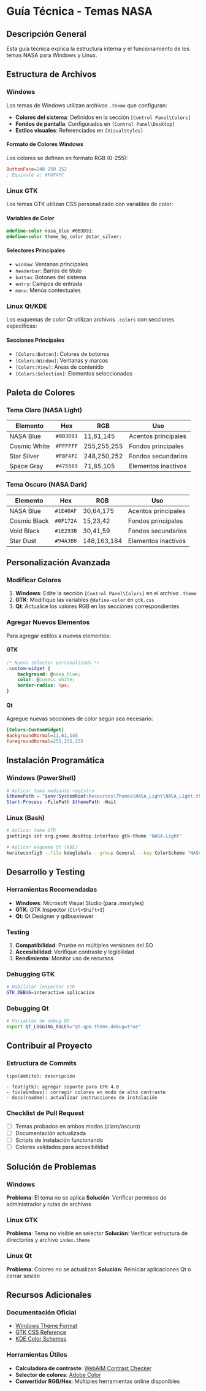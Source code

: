 # Guía Técnica - Temas NASA

## Descripción General
Esta guía técnica explica la estructura interna y el funcionamiento de los temas NASA para Windows y Linux.

## Estructura de Archivos

### Windows
Los temas de Windows utilizan archivos `.theme` que configuran:
- **Colores del sistema**: Definidos en la sección `[Control Panel\Colors]`
- **Fondos de pantalla**: Configurados en `[Control Panel\Desktop]`
- **Estilos visuales**: Referenciados en `[VisualStyles]`

#### Formato de Colores Windows
Los colores se definen en formato RGB (0-255):
```ini
ButtonFace=248 250 252
; Equivale a: #F8FAFC
```

### Linux GTK
Los temas GTK utilizan CSS personalizado con variables de color:

#### Variables de Color
```css
@define-color nasa_blue #0B3D91;
@define-color theme_bg_color @star_silver;
```

#### Selectores Principales
- `window`: Ventanas principales
- `headerbar`: Barras de título
- `button`: Botones del sistema
- `entry`: Campos de entrada
- `menu`: Menús contextuales

### Linux Qt/KDE
Los esquemas de color Qt utilizan archivos `.colors` con secciones específicas:

#### Secciones Principales
- `[Colors:Button]`: Colores de botones
- `[Colors:Window]`: Ventanas y marcos
- `[Colors:View]`: Áreas de contenido
- `[Colors:Selection]`: Elementos seleccionados

## Paleta de Colores

### Tema Claro (NASA Light)
| Elemento | Hex | RGB | Uso |
|----------|-----|-----|-----|
| NASA Blue | `#0B3D91` | 11,61,145 | Acentos principales |
| Cosmic White | `#FFFFFF` | 255,255,255 | Fondos principales |
| Star Silver | `#F8FAFC` | 248,250,252 | Fondos secundarios |
| Space Gray | `#475569` | 71,85,105 | Elementos inactivos |

### Tema Oscuro (NASA Dark)
| Elemento | Hex | RGB | Uso |
|----------|-----|-----|-----|
| NASA Blue | `#1E40AF` | 30,64,175 | Acentos principales |
| Cosmic Black | `#0F172A` | 15,23,42 | Fondos principales |
| Void Black | `#1E293B` | 30,41,59 | Fondos secundarios |
| Star Dust | `#94A3B8` | 148,163,184 | Elementos inactivos |

## Personalización Avanzada

### Modificar Colores
1. **Windows**: Edite la sección `[Control Panel\Colors]` en el archivo `.theme`
2. **GTK**: Modifique las variables `@define-color` en `gtk.css`
3. **Qt**: Actualice los valores RGB en las secciones correspondientes

### Agregar Nuevos Elementos
Para agregar estilos a nuevos elementos:

#### GTK
```css
/* Nuevo selector personalizado */
.custom-widget {
    background: @nasa_blue;
    color: @cosmic_white;
    border-radius: 6px;
}
```

#### Qt
Agregue nuevas secciones de color según sea necesario:
```ini
[Colors:CustomWidget]
BackgroundNormal=11,61,145
ForegroundNormal=255,255,255
```

## Instalación Programática

### Windows (PowerShell)
```powershell
# Aplicar tema mediante registro
$themePath = "$env:SystemRoot\Resources\Themes\NASA_Light\NASA_Light.theme"
Start-Process -FilePath $themePath -Wait
```

### Linux (Bash)
```bash
# Aplicar tema GTK
gsettings set org.gnome.desktop.interface gtk-theme "NASA-Light"

# Aplicar esquema Qt (KDE)
kwriteconfig5 --file kdeglobals --group General --key ColorScheme "NASA Light"
```

## Desarrollo y Testing

### Herramientas Recomendadas
- **Windows**: Microsoft Visual Studio (para .msstyles)
- **GTK**: GTK Inspector (`Ctrl+Shift+I`)
- **Qt**: Qt Designer y qdbusviewer

### Testing
1. **Compatibilidad**: Pruebe en múltiples versiones del SO
2. **Accesibilidad**: Verifique contraste y legibilidad
3. **Rendimiento**: Monitor uso de recursos

### Debugging GTK
```bash
# Habilitar inspector GTK
GTK_DEBUG=interactive aplicacion
```

### Debugging Qt
```bash
# Variables de debug Qt
export QT_LOGGING_RULES="qt.qpa.theme.debug=true"
```

## Contribuir al Proyecto

### Estructura de Commits
```
tipo(ámbito): descripción

- feat(gtk): agregar soporte para GTK 4.0
- fix(windows): corregir colores en modo de alto contraste
- docs(readme): actualizar instrucciones de instalación
```

### Checklist de Pull Request
- [ ] Temas probados en ambos modos (claro/oscuro)
- [ ] Documentación actualizada
- [ ] Scripts de instalación funcionando
- [ ] Colores validados para accesibilidad

## Solución de Problemas

### Windows
**Problema**: El tema no se aplica
**Solución**: Verificar permisos de administrador y rutas de archivos

### Linux GTK
**Problema**: Tema no visible en selector
**Solución**: Verificar estructura de directorios y archivo `index.theme`

### Linux Qt
**Problema**: Colores no se actualizan
**Solución**: Reiniciar aplicaciones Qt o cerrar sesión

## Recursos Adicionales

### Documentación Oficial
- [Windows Theme Format](https://docs.microsoft.com/en-us/windows/win32/controls/themes-overview)
- [GTK CSS Reference](https://docs.gtk.org/gtk3/css-properties.html)
- [KDE Color Schemes](https://develop.kde.org/docs/plasma/theme/colorscheme/)

### Herramientas Útiles
- **Calculadora de contraste**: [WebAIM Contrast Checker](https://webaim.org/resources/contrastchecker/)
- **Selector de colores**: [Adobe Color](https://color.adobe.com/)
- **Convertidor RGB/Hex**: Múltiples herramientas online disponibles
